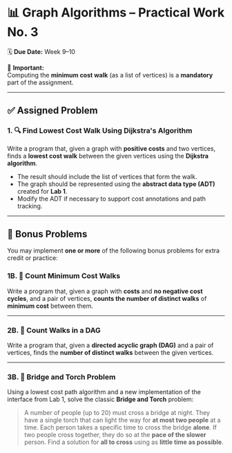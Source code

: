 # 📊 Graph Algorithms – Practical Work No. 3

🗓 **Due Date:** Week 9–10

🔔 **Important:**  
Computing the **minimum cost walk** (as a list of vertices) is a **mandatory** part of the assignment.

---

## ✅ Assigned Problem

### 1. 🔍 Find Lowest Cost Walk Using Dijkstra's Algorithm

Write a program that, given a graph with **positive costs** and two vertices, finds a **lowest cost walk** between the given vertices using the **Dijkstra algorithm**.

- The result should include the list of vertices that form the walk.
- The graph should be represented using the **abstract data type (ADT)** created for **Lab 1**.
- Modify the ADT if necessary to support cost annotations and path tracking.

---

## 🌟 Bonus Problems

You may implement **one or more** of the following bonus problems for extra credit or practice:

### 1B. 🔢 Count Minimum Cost Walks
Write a program that, given a graph with **costs** and **no negative cost cycles**, and a pair of vertices, **counts the number of distinct walks** of **minimum cost** between them.

---

### 2B. 🔄 Count Walks in a DAG
Write a program that, given a **directed acyclic graph (DAG)** and a pair of vertices, finds the **number of distinct walks** between the given vertices.

---

### 3B. 🌉 Bridge and Torch Problem
Using a lowest cost path algorithm and a new implementation of the interface from Lab 1, solve the classic **Bridge and Torch** problem:

> A number of people (up to 20) must cross a bridge at night. They have a single torch that can light the way for **at most two people** at a time. Each person takes a specific time to cross the bridge **alone**. If two people cross together, they do so at the **pace of the slower** person. Find a solution for **all to cross** using as **little time as possible**.

